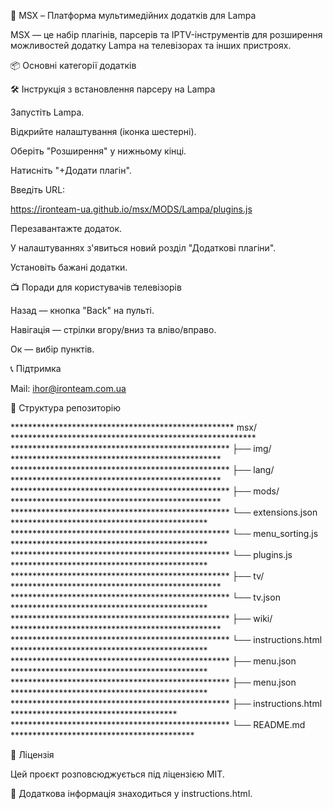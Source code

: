 🌟 MSX – Платформа мультимедійних додатків для Lampa

MSX — це набір плагінів, парсерів та IPTV-інструментів для розширення можливостей додатку Lampa на телевізорах та інших пристроях.


📦 Основні категорії додатків



🛠️ Інструкція з встановлення парсеру на Lampa

Запустіть Lampa.

Відкрийте налаштування (іконка шестерні).

Оберіть "Розширення" у нижньому кінці.

Натисніть "+Додати плагін".

Введіть URL:

https://ironteam-ua.github.io/msx/MODS/Lampa/plugins.js

Перезавантажте додаток.

У налаштуваннях з'явиться новий розділ "Додаткові плагіни".

Установіть бажані додатки.

📺 Поради для користувачів телевізорів

Назад — кнопка "Back" на пульті.

Навігація — стрілки вгору/вниз та вліво/вправо.

Ок — вибір пунктів.

📞 Підтримка

Mail: ihor@ironteam.com.ua

📂 Структура репозиторію

***************************************************  msx/  ********************************************************
**************************************************      ├── img/                  ************************************************
**************************************************      ├── lang/                  ************************************************
**************************************************      ├── mods/                  ************************************************
**************************************************         └── extensions.json            *********************************************
**************************************************         └── menu_sorting.js            *********************************************
**************************************************         └── plugins.js           *********************************************
**************************************************      ├── tv/                  ************************************************
**************************************************         └── tv.json           *********************************************
**************************************************      ├── wiki/                  ************************************************
**************************************************          └── instructions.html         *********************************************
**************************************************      ├── menu.json              *********************************************
**************************************************      ├── menu.json              *********************************************
**************************************************      ├── instructions.html      **************************************
**************************************************      └── README.md              ******************************************

📄 Ліцензія

Цей проєкт розповсюджується під ліцензією MIT.

📃 Додаткова інформація знаходиться у instructions.html.


